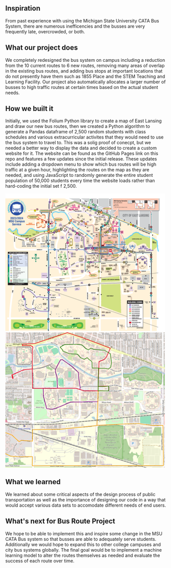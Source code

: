 ## Inspiration
From past experience with using the Michigan State University CATA Bus System, there are numerous inefficencies and the busses are very frequently late, overcrowded, or both.

## What our project does
We completely redesigned the bus system on campus including a reduction from the 10 current routes to 6 new routes, removing many areas of overlap in the existing bus routes, and adding bus stops at important locations that do not presently have them such as 1855 Place and the STEM Teaching and Learning Facility. Our project also automatically allocates a larger number of busses to high traffic routes at certain times based on the actual student needs.

## How we built it
Initially, we used the Folium Python library to create a map of East Lansing and draw our new bus routes, then we created a Python algorithm to generate a Pandas dataframe of 2,500 random students with class schedules and various extracurricular activites that they would need to use the bus system to travel to. This was a solig proof of conecpt, but we needed a better way to display the data and decided to create a custom website for it. The website can be found as the GitHub Pages link on this repo and features a few updates since the initial release. These updates include adding a dropdown menu to show which bus routes will be high traffic at a given hour, highlighting the routes on the map as they are needed, and using JavaScript to randomly generate the entire student population of 50,000 students every time the website loads rather than hard-coding the initial set f 2,500.

<p float="left">
  <img src="images/Current_Bus_Routes.svg" alt="Alt Text 1" title="Current MSU CATA Bus Routes" width="500"/>
  <img src="images/New_Bus_Routes.png" alt="Alt Text 2" title="Our New Bus Routes" width="500"/>
</p>


## What we learned
We learned about some critical aspects of the design process of public transportation as well as the importance of designing our code in a way that would accept various data sets to accomodate different needs of end users.

## What's next for Bus Route Project
We hope to be able to implement this and inspire some change in the MSU CATA Bus system so that busses are able to adequately serve students. Additionally we would hope to expand this to other college campuses and city bus systems globally. The final goal would be to implement a machine learning model to alter the routes themselves as needed and evaluate the success of each route over time.